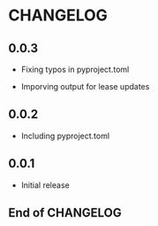 # CHANGELOG

## 0.0.3

* Fixing typos in pyproject.toml

* Imporving output for lease updates

## 0.0.2

* Including pyproject.toml

## 0.0.1

* Initial release

## End of CHANGELOG
